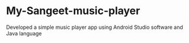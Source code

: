 # My-Sangeet-music-player
Developed a simple music player app using Android Studio software and Java language
